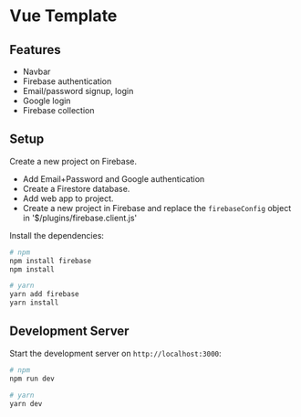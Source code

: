 # Vue Template

## Features

- Navbar
- Firebase authentication 
- Email/password signup, login
- Google login
- Firebase collection

## Setup

Create a new project on Firebase.
- Add Email+Password and Google authentication
- Create a Firestore database.
- Add web app to project.
- Create a new project in Firebase and replace the `firebaseConfig` object in '$/plugins/firebase.client.js'

Install the dependencies:

```bash
# npm
npm install firebase
npm install

# yarn
yarn add firebase
yarn install
```

## Development Server

Start the development server on `http://localhost:3000`:

```bash
# npm
npm run dev

# yarn
yarn dev

```
